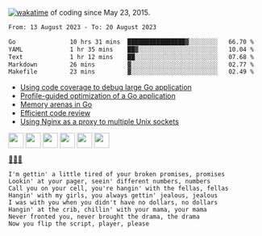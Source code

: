[![wakatime](https://wakatime.com/badge/user/d4d32a01-9dcc-43f3-96a3-fe3be55e75fd.svg)](https://wakatime.com/@d4d32a01-9dcc-43f3-96a3-fe3be55e75fd) of coding since May 23, 2015.

<!--START_SECTION:waka-->

```txt
From: 13 August 2023 - To: 20 August 2023

Go               10 hrs 31 mins  ████████████████▓░░░░░░░░   66.70 %
YAML             1 hr 35 mins    ██▓░░░░░░░░░░░░░░░░░░░░░░   10.04 %
Text             1 hr 12 mins    ██░░░░░░░░░░░░░░░░░░░░░░░   07.68 %
Markdown         26 mins         ▓░░░░░░░░░░░░░░░░░░░░░░░░   02.77 %
Makefile         23 mins         ▓░░░░░░░░░░░░░░░░░░░░░░░░   02.49 %
```

<!--END_SECTION:waka-->

<!-- BLOG-POST-LIST:START -->
- [Using code coverage to debug large Go application](https://dev.to/vearutop/using-code-coverage-to-debug-large-go-application-1gkf)
- [Profile-guided optimization of a Go application](https://dev.to/vearutop/profile-guided-optimization-of-a-go-application-l49)
- [Memory arenas in Go](https://dev.to/vearutop/memory-arenas-in-go-j1f)
- [Efficient code review](https://dev.to/vearutop/efficient-code-review-3p50)
- [Using Nginx as a proxy to multiple Unix sockets](https://dev.to/vearutop/using-nginx-as-a-proxy-to-multiple-unix-sockets-3c7a)
<!-- BLOG-POST-LIST:END -->

<a href="https://linkedin.com/in/vearutop"><img align="center" src="https://cdn.jsdelivr.net/npm/simple-icons@3.0.1/icons/linkedin.svg" height="30" width="30" /></a>
<a href="https://stackoverflow.com/users/329463/vearutop" target="blank"><img align="center" src="https://cdn.jsdelivr.net/npm/simple-icons@3.0.1/icons/stackoverflow.svg" height="30" width="30" /></a>
<a href="https://www.instagram.com/vearutop/"><img align="center" src="https://cdn.jsdelivr.net/npm/simple-icons@3.0.1/icons/instagram.svg" height="30" width="30" /></a>
<a href="https://www.strava.com/athletes/vearutop"><img align="center" src="https://cdn.jsdelivr.net/npm/simple-icons@3.0.1/icons/strava.svg" height="30" width="30" /></a>
<a href="https://t.me/vearutop"><img align="center" src="https://cdn.jsdelivr.net/npm/simple-icons@3.0.1/icons/telegram.svg" height="30" width="30" /></a>
<a href="https://open.spotify.com/user/64qnm5l28ads3uaxlbs8nk4dh"><img align="center" src="https://cdn.jsdelivr.net/npm/simple-icons@3.0.1/icons/spotify.svg" height="30" width="30" /></a>


[🎵🎶🎶](https://open.spotify.com/track/0y6CoVW1ZSBqRmPbyfhFQs?si=7fac86c8601042b2)
```
I'm gettin' a little tired of your broken promises, promises
Lookin' at your pager, seein' different numbers, numbers
Call you on your cell, you're hangin' with the fellas, fellas
Hangin' with my girls, you always gettin' jealous, jealous
I was with you when you didn't have no dollars, no dollars
Hangin' at the crib, chillin' with your mama, your mama
Never fronted you, never brought the drama, the drama
Now you flip the script, player, please
```

